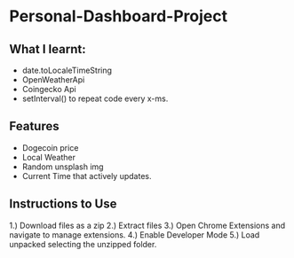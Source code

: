 # Personal-Dashboard-Project
## What I learnt:
- date.toLocaleTimeString
- OpenWeatherApi
- Coingecko Api
- setInterval() to repeat code every x-ms.
## Features
- Dogecoin price
- Local Weather
- Random unsplash img
- Current Time that actively updates.
## Instructions to Use
1.) Download files as a zip
2.) Extract files
3.) Open Chrome Extensions and navigate to manage extensions.
4.) Enable Developer Mode
5.) Load unpacked selecting the unzipped folder.

